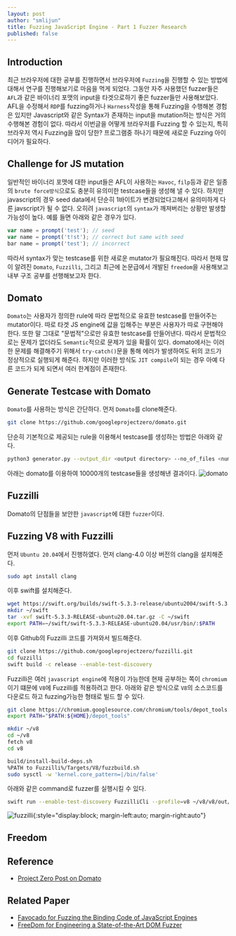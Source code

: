 ```yaml
---
layout: post
author: "smlijun"
title: Fuzzing JavaScript Engine - Part 1 Fuzzer Research
published: false
---
```




Introduction
---
최근 브라우저에 대한 공부를 진행하면서 브라우저에 `Fuzzing`을 진행할 수 있는 방법에 대해서 연구를 진행해보기로 마음을 먹게 되었다. 그동안 자주 사용했던 fuzzer들은 `AFL`과 같은 바이너리 포맷의 input을 타겟으로하기 좋은 fuzzer들만 사용해보았다. AFL을 수정해서 `RDP`를 fuzzing하거나 `Harness`작성을 통해 Fuzzing을 수행해본 경험은 있지만 Javascript와 같은 Syntax가 존재하는 input을 mutation하는 방식은 거의 수행해본 경험이 없다. 따라서 이번글을 어떻게 브라우저를 Fuzzing 할 수 있는지, 특히 브라우저 역시 Fuzzing을 많이 당한? 프로그램중 하나기 때문에 새로운 Fuzzing 아이디어가 필요하다.


Challenge for JS mutation
---
일반적인 바이너리 포맷에 대한 input들은 AFL이 사용하는 `Havoc`, `filp`등과 같은 일종의 `brute force방식`으로도 충분히 유의미한 testcase들을 생성해 낼 수 있다. 하지만 javascript의 경우 seed data에서 단순히 1바이트가 변경되었다고해서 유의미하게 다른 javscript가 될 수 없다. 오히려 `javascript`의 `syntax`가 깨져버리는 상황만 발생할 가능성이 높다. 예를 들면 아래와 같은 경우가 있다.
```js
var name = prompt('test'); // seed
var name = prompt('t!st'); // correct but same with seed
bar name = prompt('test'); // incorrect
```
따라서 syntax가 맞는 testcase를 위한 새로운 mutator가 필요해진다. 따라서 현재 많이 알려진 `Domato`, `Fuzzilli`, 그리고 최근에 논문급에서 개발된 `freedom`을 사용해보고 내부 구조 공부를 선행해보고자 한다.


Domato
---
`Domato`는 사용자가 정의한 rule에 따라 문법적으로 유효한 testcase를 만들어주는 mutator이다. 따로 타겟 JS engine에 값을 입해주는 부분은 사용자가 따로 구현해야한다. 또한 말 그대로 "문법적"으로만 유효한 testcase를 만들어낸다. 따라서 문법적으로는 문제가 없더라도 `Semantic`적으로 문제가 있을 확률이 있다. domato에서는 이러한 문제를 해결해주기 위해서 `try-catch()`문을 통해 에러가 발생하여도 뒤의 코드가 정상적으로 실행되게 해준다. 하지만 이러한 방식도 `JIT compile`이 되는 경우 아예 다른 코드가 되게 되면서 여러 한계점이 존재한다.

Generate Testcase with Domato
---
`Domato`를 사용하는 방식은 간단하다. 먼저 `Domato`를 clone해준다.
```sh
git clone https://github.com/googleprojectzero/domato.git
```
단순히 기본적으로 제공되는 rule을 이용해서 testcase를 생성하는 방법은 아래와 같다.
```sh
python3 generator.py --output_dir <output directory> --no_of_files <number of output files>
```
아래는 domato를 이용하여 10000개의 testcase들을 생성해낸 결과이다.
![domato](aaaaaa)

Fuzzilli
---
Domato의 단점들을 보안한  `javascript`에 대한 `fuzzer`이다. 

Fuzzing V8 with Fuzzilli
---
먼저 ```Ubuntu 20.04```에서 진행하였다. 먼저 clang-4.0 이상 버전의 clang을 설치해준다.
```sh
sudo apt install clang
```
이후 swift를 설치해준다.
```sh
wget https://swift.org/builds/swift-5.3.3-release/ubuntu2004/swift-5.3.3-RELEASE/swift-5.3.3-RELEASE-ubuntu20.04.tar.gz
mkdir ~/swift
tar -xvf swift-5.3.3-RELEASE-ubuntu20.04.tar.gz -C ~/swift
export PATH=~/swift/swift-5.3.3-RELEASE-ubuntu20.04/usr/bin/:$PATH
```
이후 Github의 Fuzzilli 코드를 가져와서 빌드해준다.
```sh
git clone https://github.com/googleprojectzero/fuzzilli.git
cd fuzzilli
swift build -c release --enable-test-discovery
```
Fuzzilli은 여러 `javascript engine`에 적용이 가능한데 현재 공부하는 쪽이 `chromium`이기 떄문에 `V8`에 Fuzzilli를 적용하려고 한다.
아래와 같은 방식으로 `V8`의 소스코드를 다운로드 하고 fuzzing가능한 형태로 빌드 할 수 있다.
```sh
git clone https://chromium.googlesource.com/chromium/tools/depot_tools.git
export PATH="$PATH:${HOME}/depot_tools"

mkdir ~/v8
cd ~/v8
fetch v8
cd v8

build/install-build-deps.sh
%PATH to Fuzzilli%/Targets/V8/fuzzbuild.sh
sudo sysctl -w 'kernel.core_pattern=|/bin/false'
```
아래와 같은 command로 fuzzer를 실행시킬 수 있다.
```sh
swift run --enable-test-discovery FuzzilliCli --profile=v8 ~/v8/v8/out/fuzzbuild/d8
```
![fuzzilli](https://raw.githubusercontent.com/abysslab/abysslab.github.io/main/img/fuzzilli_default.png){:style="display:block; margin-left:auto; margin-right:auto"}



Freedom
---


































Reference
---
- [Project Zero Post on Domato](https://googleprojectzero.blogspot.com/2017/09/the-great-dom-fuzz-off-of-2017.html)  

Related Paper
---
- [Favocado for Fuzzing the Binding Code of JavaScript Engines](https://www.ndss-symposium.org/wp-content/uploads/ndss2021_6A-2_24224_paper.pdf)
- [FreeDom for Engineering a State-of-the-Art DOM Fuzzer](https://dl.acm.org/doi/pdf/10.1145/3372297.3423340)

